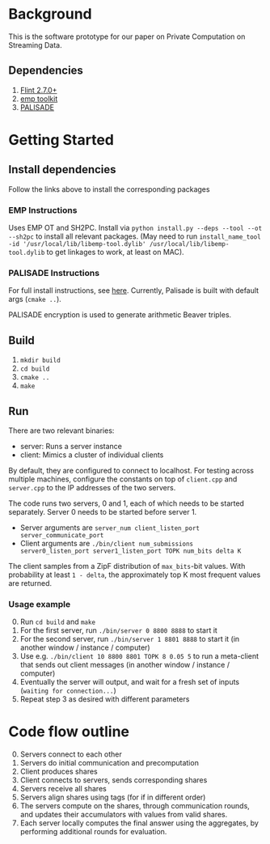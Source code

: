 # Background

This is the software prototype for our paper on Private Computation on Streaming Data.

## Dependencies

1. [Flint 2.7.0+](https://flintlib.org)
2. [emp toolkit](https://github.com/emp-toolkit)
3. [PALISADE](https://gitlab.com/palisade/palisade-release)

# Getting Started

## Install dependencies

Follow the links above to install the corresponding packages

### EMP Instructions

Uses EMP OT and SH2PC.
Install via `python install.py --deps --tool --ot --sh2pc` to install all relevant packages.
(May need to run `install_name_tool -id '/usr/local/lib/libemp-tool.dylib' /usr/local/lib/libemp-tool.dylib` to get linkages to work, at least on MAC).

### PALISADE Instructions

For full install instructions, see [here](https://gitlab.com/palisade/palisade-release/-/wikis/Build-instructions).
Currently, Palisade is built with default args (`cmake ..`).

PALISADE encryption is used to generate arithmetic Beaver triples.

## Build

1. `mkdir build`
2. `cd build`
3. `cmake ..`
4. `make`

## Run

There are two relevant binaries:
* server: Runs a server instance
* client: Mimics a cluster of individual clients

By default, they are configured to connect to localhost.
For testing across multiple machines, configure the constants on top of `client.cpp` and `server.cpp` to the IP addresses of the two servers.

The code runs two servers, 0 and 1, each of which needs to be started separately.
Server 0 needs to be started before server 1.

* Server arguments are `server_num client_listen_port server_communicate_port`
* Client arguments are `./bin/client num_submissions server0_listen_port server1_listen_port TOPK num_bits delta K`

The client samples from a ZipF distribution of `max_bits`-bit values.
With probability at least `1 - delta`, the approximately top K most frequent values are returned.

### Usage example

0. Run `cd build` and `make`
1. For the first server, run `./bin/server 0 8800 8888` to start it
2. For the second server, run `./bin/server 1 8801 8888` to start it (in another window / instance / computer)
3. Use e.g. `./bin/client 10 8800 8801 TOPK 8 0.05 5` to run a meta-client that sends out client messages (in another window / instance / computer)
4. Eventually the server will output, and wait for a fresh set of inputs (`waiting for connection...`)
5. Repeat step 3 as desired with different parameters

# Code flow outline

0. Servers connect to each other
1. Servers do initial communication and precomputation
2. Client produces shares
3. Client connects to servers, sends corresponding shares
4. Servers receive all shares
5. Servers align shares using tags (for if in different order)
6. The servers compute on the shares, through communication rounds, and updates their accumulators with values from valid shares.
7. Each server locally computes the final answer using the aggregates, by performing additional rounds for evaluation.
